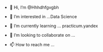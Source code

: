 - 👋 Hi, I’m @Hhhdhfgvgbh
- 👀 I’m interested in ...Data Science

- 🌱 I’m currently learning ...
practicum.yandex

- 💞️ I’m looking to collaborate on ...
- 📫 How to reach me ...

<!---
Hhhdhfgvgbh/Hhhdhfgvgbh is a ✨ special ✨ repository because its `README.md` (this file) appears on your GitHub profile.
You can click the Preview link to take a look at your changes.
--->
